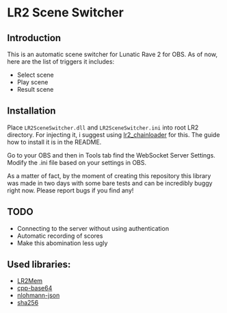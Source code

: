 ﻿# LR2 Scene Switcher

## Introduction
This is an automatic scene switcher for Lunatic Rave 2 for OBS.
As of now, here are the list of triggers it includes:
- Select scene
- Play scene
- Result scene


## Installation

Place `LR2SceneSwitcher.dll` and `LR2SceneSwitcher.ini` into root LR2 directory. For injecting it, i suggest using [lr2_chainloader](https://github.com/SayakaIsBaka/lr2_chainload) for this. The guide how to install it is in the README.

Go to your OBS and then in Tools tab find the WebSocket Server Settings. 
Modify the .ini file based on your settings in OBS.

As a matter of fact, by the moment of creating this repository this library was made in two days
with some bare tests and can be incredibly buggy right now. Please report bugs if you find any!

## TODO
- Connecting to the server without using authentication
- Automatic recording of scores
- Make this abomination less ugly

## Used libraries:
- [LR2Mem](https://github.com/MatVeiQaaa/LR2Mem/)
- [cpp-base64](https://github.com/ReneNyffenegger/cpp-base64)
- [nlohmann-json](https://github.com/nlohmann/json)
- [sha256](https://github.com/LekKit/sha256)
